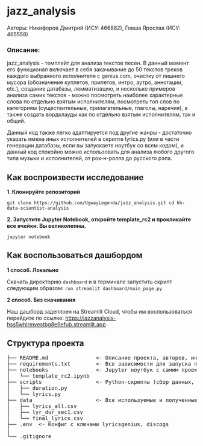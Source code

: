# jazz_analysis
Авторы: Никифоров Дмитрий (ИСУ: 466882), Говша Ярослав (ИСУ: 465558)

### Описание:
jazz_analysis - темплейт для анализа текстов песен. В данный момент его функционал включает в себя закачивание до 50 текстов треков каждого выбранного исполнителя с genius.com, очистку от лишнего мусора (обозначение куплетов, припетов, интро, аутро, аннотации, etc.), создание датабазы, лемматизацию, и несколько примеров анализа самих текстов - можно посмотреть наиболее характерные слова по отдельно взятым исполнителям, посмотреть топ слов по категориям (существительные, прилагательные, глаголы, наречия), а также создать вордклауды как по отдельно взятым исполнителям, так и общий.

Данный код также легко адаптируется под другие жанры - достаточно указать имена иных исполнителей в скрипте lyrics.py (или в части генерации датабазы, если вы запускаете ноутбук со всем кодом), и данный код спокойно можно использовать для анализа любого другого типа музыки и исполнителей, от рок-н-ролла до русского рэпа.

## Как воспроизвести исследование
**1. Клонируйте репозиторий**

``git clone https://github.com/UgwayLegenda/jazz_analysis.git
cd hh-data-scientist-analysis ``

**2. Запустите Jupyter Notebook, откройте template_rc2 и прокликайте все ячейки. Вы великолепны.**

``jupyter notebook``

## Как воспользоваться дашбордом

**1 способ. Локально**

Скачать директорию ``dashboard`` и в терминале запустить скрипт следующим образом: `run streamlit dashboard/main_page.py`

**2 способ. Без скачивания**

Наш дашборд задеплоен на Streamlit Cloud, чтобы им воспользоваться перейдите по ссылке: https://jazzanalysis-hss5whlrmvestbg8e9efub.streamlit.app

## Структура проекта
 <pre>
├── README.md               <- Описание проекта, авторов, инструкции
├── requirements.txt        <- Все зависимости для запуска проекта. Можно установить автоматически через Jupyter ноутбук.
├── notebooks               <- Jupyter ноутбук с самим проектом.
│   └── template_rc2.ipynb
├── scripts                 <- Python-скрипты (сбор данных, текст и продолжительность треков. Продублированы в коде самого проекта.)
│   ├── duration.py
│   └── lyrics.py
├── data                    <- Все используемые и полученные данные
│   ├── lyrics_all.csv
│   ├── lyr_dur_sec1.csv
│   └── final_lyrics.csv
├── .env  <- Конфиг с ключами lyricsgenius, discogs
│  
└── .gitignore
</pre>
